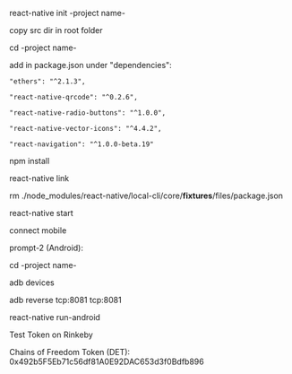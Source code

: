 react-native init -project name-

copy src dir in root folder

cd -project name-

add in package.json under "dependencies":

	"ethers": "^2.1.3",
	
	"react-native-qrcode": "^0.2.6",
	
    "react-native-radio-buttons": "^1.0.0",
    
    "react-native-vector-icons": "^4.4.2",
    
    "react-navigation": "^1.0.0-beta.19"
    
npm install

react-native link

rm ./node_modules/react-native/local-cli/core/__fixtures__/files/package.json

react-native start


connect mobile


prompt-2 (Android):

cd -project name-

adb devices

adb reverse tcp:8081 tcp:8081

react-native run-android



Test Token on Rinkeby

Chains of Freedom Token (DET): 0x492b5F5Eb71c56df81A0E92DAC653d3f0Bdfb896

